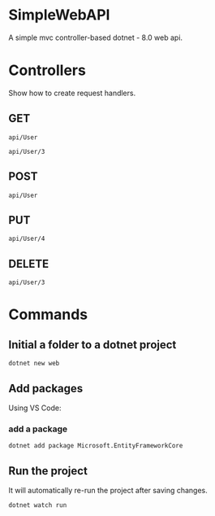 # SimpleWebAPI
A simple mvc controller-based dotnet - 8.0 web api.
# Controllers
Show how to create request handlers.
## GET 
```
api/User
```
```
api/User/3
```
## POST 
```
api/User
```
## PUT 
```
api/User/4
```
## DELETE
```
api/User/3
```
# Commands
## Initial a folder to a dotnet project
```
dotnet new web
```
## Add packages
Using VS Code:
### add a package
```
dotnet add package Microsoft.EntityFrameworkCore
```

## Run the project
It will automatically re-run the project after saving changes.
```
dotnet watch run
```
